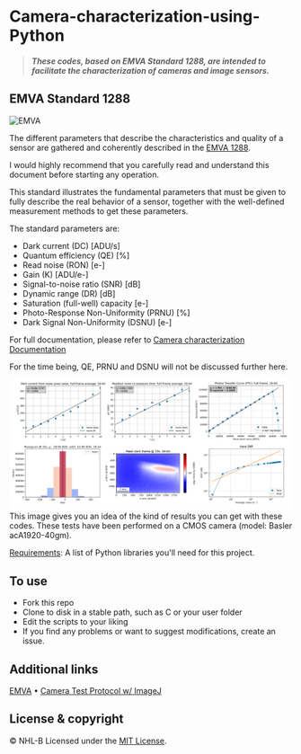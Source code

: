 # Camera-characterization-using-Python 
> #### *These codes, based on EMVA Standard 1288, are intended to facilitate the characterization of cameras and image sensors.*

## EMVA Standard 1288
![EMVA](https://user-images.githubusercontent.com/92443490/159484319-394a24ef-433c-4ce3-9343-60d90512708f.png)


The different parameters that describe the characteristics and quality of a sensor are gathered and coherently described in the [EMVA 1288](https://www.emva.org/standards-technology/emva-1288/). 

I would highly recommend that you carefully read and understand this document before starting any operation.

This standard illustrates the fundamental parameters that must be given to fully describe the real behavior of a sensor, together with the well-defined measurement methods to get these parameters. 

The standard parameters are:
- Dark current (DC) [ADU/s]
- Quantum efficiency (QE) [%]
- Read noise (RON) [e-]
- Gain (K) [ADU/e-]
- Signal-to-noise ratio (SNR) [dB]
- Dynamic range (DR) [dB]
- Saturation (full-well) capacity [e-] 
- Photo-Response Non-Uniformity (PRNU) [%]
- Dark Signal Non-Uniformity (DSNU) [e-] 

For full documentation, please refer to [Camera characterization Documentation](https://github.com/NHL-B/Camera-characterization-using-Python/tree/main/Camera%20characterization%20Documentation)

For the time being, QE, PRNU and DSNU will not be discussed further here. 

![Plots](https://github.com/NHL-B/Camera-characterization-using-Python/blob/main/Camera%20characterization%20Documentation/images/Plots.png)
This image gives you an idea of the kind of results you can get with these codes. These tests have been performed on a CMOS camera (model: Basler acA1920-40gm). 

[Requirements](requirements.txt): A list of Python libraries you'll need for this project.

## To use
- Fork this repo
- Clone to disk in a stable path, such as C or your user folder
- Edit the scripts to your liking
- If you find any problems or want to suggest modifications, create an issue.

## Additional links

[EMVA](https://www.emva.org/ "EMVA - European Machine Vision Association") • [Camera Test Protocol w/ ImageJ](https://www.photometrics.com/wp-content/uploads/2019/10/Technical-Notes-Camera-Test-Protocol-November-2019.pdf "Camera Test Protocol")

## License & copyright
© NHL-B
Licensed under the [MIT License](LICENSE).
